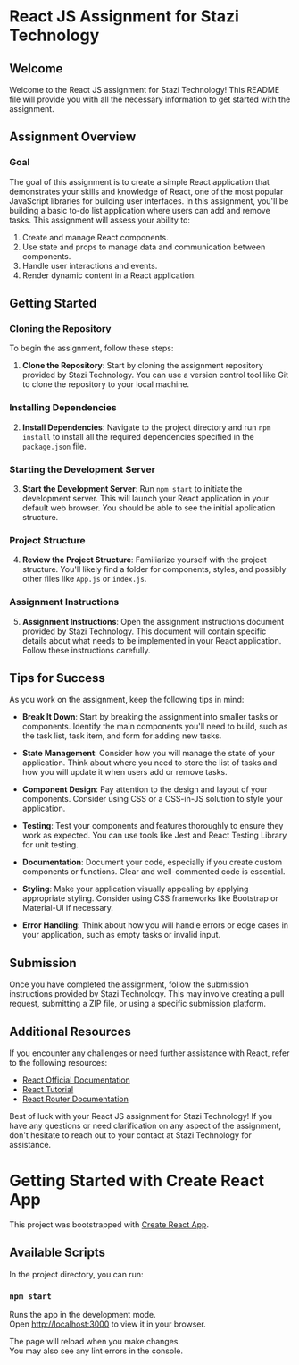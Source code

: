 
# React JS Assignment for Stazi Technology

## Welcome

Welcome to the React JS assignment for Stazi Technology! This README file will provide you with all the necessary information to get started with the assignment.

## Assignment Overview

### Goal

The goal of this assignment is to create a simple React application that demonstrates your skills and knowledge of React, one of the most popular JavaScript libraries for building user interfaces. In this assignment, you'll be building a basic to-do list application where users can add and remove tasks. This assignment will assess your ability to:

1. Create and manage React components.
2. Use state and props to manage data and communication between components.
3. Handle user interactions and events.
4. Render dynamic content in a React application.

## Getting Started

### Cloning the Repository

To begin the assignment, follow these steps:

1. **Clone the Repository**: Start by cloning the assignment repository provided by Stazi Technology. You can use a version control tool like Git to clone the repository to your local machine.

### Installing Dependencies

2. **Install Dependencies**: Navigate to the project directory and run `npm install` to install all the required dependencies specified in the `package.json` file.

### Starting the Development Server

3. **Start the Development Server**: Run `npm start` to initiate the development server. This will launch your React application in your default web browser. You should be able to see the initial application structure.

### Project Structure

4. **Review the Project Structure**: Familiarize yourself with the project structure. You'll likely find a folder for components, styles, and possibly other files like `App.js` or `index.js`.

### Assignment Instructions

5. **Assignment Instructions**: Open the assignment instructions document provided by Stazi Technology. This document will contain specific details about what needs to be implemented in your React application. Follow these instructions carefully.

## Tips for Success

As you work on the assignment, keep the following tips in mind:

- **Break It Down**: Start by breaking the assignment into smaller tasks or components. Identify the main components you'll need to build, such as the task list, task item, and form for adding new tasks.

- **State Management**: Consider how you will manage the state of your application. Think about where you need to store the list of tasks and how you will update it when users add or remove tasks.

- **Component Design**: Pay attention to the design and layout of your components. Consider using CSS or a CSS-in-JS solution to style your application.

- **Testing**: Test your components and features thoroughly to ensure they work as expected. You can use tools like Jest and React Testing Library for unit testing.

- **Documentation**: Document your code, especially if you create custom components or functions. Clear and well-commented code is essential.

- **Styling**: Make your application visually appealing by applying appropriate styling. Consider using CSS frameworks like Bootstrap or Material-UI if necessary.

- **Error Handling**: Think about how you will handle errors or edge cases in your application, such as empty tasks or invalid input.

## Submission

Once you have completed the assignment, follow the submission instructions provided by Stazi Technology. This may involve creating a pull request, submitting a ZIP file, or using a specific submission platform.

## Additional Resources

If you encounter any challenges or need further assistance with React, refer to the following resources:

- [React Official Documentation](https://reactjs.org/docs/getting-started.html)
- [React Tutorial](https://reactjs.org/tutorial/tutorial.html)
- [React Router Documentation](https://reactrouter.com/web/guides/quick-start)

Best of luck with your React JS assignment for Stazi Technology! If you have any questions or need clarification on any aspect of the assignment, don't hesitate to reach out to your contact at Stazi Technology for assistance.




# Getting Started with Create React App

This project was bootstrapped with [Create React App](https://github.com/facebook/create-react-app).

## Available Scripts

In the project directory, you can run:

### `npm start`

Runs the app in the development mode.\
Open [http://localhost:3000](http://localhost:3000) to view it in your browser.

The page will reload when you make changes.\
You may also see any lint errors in the console.

